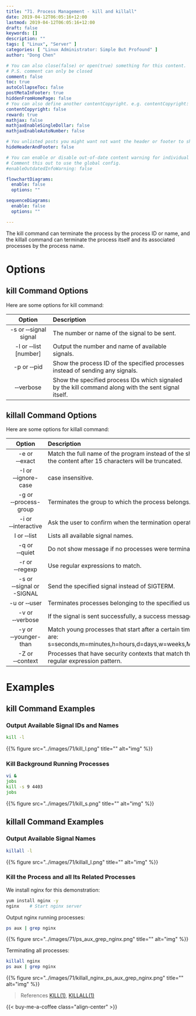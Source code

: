 ```yaml
---
title: "71. Process Management - kill and killall"
date: 2019-04-12T06:05:16+12:00
lastmod: 2019-04-12T06:05:16+12:00
draft: false
keywords: []
description: ""
tags: [ "Linux", "Server" ]
categories: [ "Linux Administrator: Simple But Profound" ]
author: "Dong Chen"

# You can also close(false) or open(true) something for this content.
# P.S. comment can only be closed
comment: false
toc: true
autoCollapseToc: false
postMetaInFooter: true
hiddenFromHomePage: false
# You can also define another contentCopyright. e.g. contentCopyright: "This is another copyright."
contentCopyright: false
reward: true
mathjax: false
mathjaxEnableSingleDollar: false
mathjaxEnableAutoNumber: false

# You unlisted posts you might want not want the header or footer to show
hideHeaderAndFooter: false

# You can enable or disable out-of-date content warning for individual post.
# Comment this out to use the global config.
#enableOutdatedInfoWarning: false

flowchartDiagrams:
  enable: false
  options: ""

sequenceDiagrams: 
  enable: false
  options: ""

---
```


The kill command can terminate the process by the process ID or name, and the killall command can terminate the process itself and its associated processes by the process name.

<!--more-->

# Options

## kill Command Options

Here are some options for kill command:

| Option | Description |
|:---------------:|:---------------|
| -s or &#8209;&#8209;signal signal | The number or name of the signal to be sent. |
| -l or &#8209;&#8209;list [number] | Output the number and name of available signals. |
| -p or &#8209;&#8209;pid | Show the process ID of the specified processes instead of sending any signals. |
| &#8209;&#8209;verbose | Show the specified process IDs which signaled by the kill command along with the sent signal itself. |

## killall Command Options

Here are some options for killall command:

| Option | Description |
|:---------------:|:---------------|
| -e or &#8209;&#8209;exact | Match the full name of the program instead of the short name, and the content after 15 characters will be truncated. |
| -I or &#8209;&#8209;ignore-case | case insensitive. |
| -g or &#8209;&#8209;process-group | Terminates the group to which the process belongs. |
| -i or &#8209;&#8209;interactive | Ask the user to confirm when the termination operation is performed. |
| l or &#8209;&#8209;list | Lists all available signal names. |
| -q or &#8209;&#8209;quiet | Do not show message if no processes were terminated. |
|-r or &#8209;&#8209;regexp | Use regular expressions to match. |
| -s or &#8209;&#8209;signal or -SIGNAL | Send the specified signal instead of SIGTERM. |
| -u or &#8209;&#8209;user | Terminates processes belonging to the specified user. |
| -v or &#8209;&#8209;verbose | If the signal is sent successfully, a success message is displayed. |
| -y or &#8209;&#8209;younger-than | Match young processes that start after a certain time. Available units are: s=seconds,m=minutes,h=hours,d=days,w=weeks,M=Months,y=years |
| -Z or &#8209;&#8209;context | Processes that have security contexts that match the extended regular expression pattern. |

# Examples

## kill Command Examples

### Output Available Signal IDs and Names

```bash
kill -l
```

{{% figure src="../images/71/kill_l.png" title="" alt="img" %}}

### Kill Background Running Processes

```bash
vi &
jobs
kill -s 9 4403
jobs
```

{{% figure src="../images/71/kill_s.png" title="" alt="img" %}}

## killall Command Examples

### Output Available Signal Names

```bash
killall -l
```

{{% figure src="../images/71/killall_l.png" title="" alt="img" %}}

### Kill the Process and all Its Related Processes

We install nginx for this demonstration:

```bash
yum install nginx -y
nginx    # Start nginx server
```

Output nginx running processes:

```bash
ps aux | grep nginx
```

{{% figure src="../images/71/ps_aux_grep_nginx.png" title="" alt="img" %}}

Terminating all processes:

```bash
killall nginx
ps aux | grep nginx
```

{{% figure src="../images/71/killall_nginx_ps_aux_grep_nginx.png" title="" alt="img" %}}

> References
> [KILL(1)](http://man7.org/linux/man-pages/man1/kill.1.html),
> [KILLALL(1)](http://man7.org/linux/man-pages/man1/killall.1.html)

<!-- Buy Me a Coffee Button -->
{{< buy-me-a-coffee class="align-center" >}}
